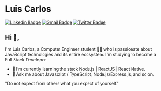 # Luis Carlos
[![Linkedin Badge](https://img.shields.io/badge/-luisscarlos-0077B5?style=flat-square&logo=linkedin&logoColor=white&link=https://linkedin.com/in/luisscarlos)](https://www.linkedin.com/in/luisscarlos/)
[![Gmail Badge](https://img.shields.io/badge/-luisscarlostec@gmail.com-d14836?style=flat-square&logo=Gmail&logoColor=white&link=mailto:luisscarlostec@gmail.com)](mailto:danieltsutomu@gmail.com)
[![Twitter Badge](https://img.shields.io/badge/-luicalos-1DA1F2?style=flat-square&logo=Twitter&logoColor=white&link=https://twitter.com/luicalos)](https://twitter.com/luicalos)

## Hi 👋, 
I'm Luis Carlos, a Computer Engineer student 👨‍💻 who is passionate about JavaScript technologies and its entire ecosystem. I'm studying to become a Full Stack Developer.

- 🌱 I’m currently learning the stack Node.js | ReactJS | React Native.
- 💬 Ask me about Javascript / TypeScript, Node.js/Express.js, and so on.

"Do not expect from others what you expect of yourself." 
